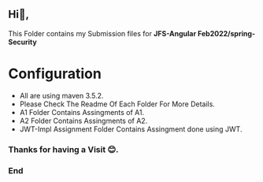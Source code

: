 
## Hi👋, 

 This Folder contains my Submission files for  **JFS-Angular Feb2022/spring-Security**

#  Configuration
 -  All are using maven 3.5.2.
 -  Please Check The Readme Of Each Folder For More Details.
 -  A1 Folder Contains Assingments of A1.
 -  A2 Folder Contains Assingments of A2.
 -  JWT-Impl Assignment Folder Contains Assingment done using JWT.


### Thanks for having a Visit 😊.
### End